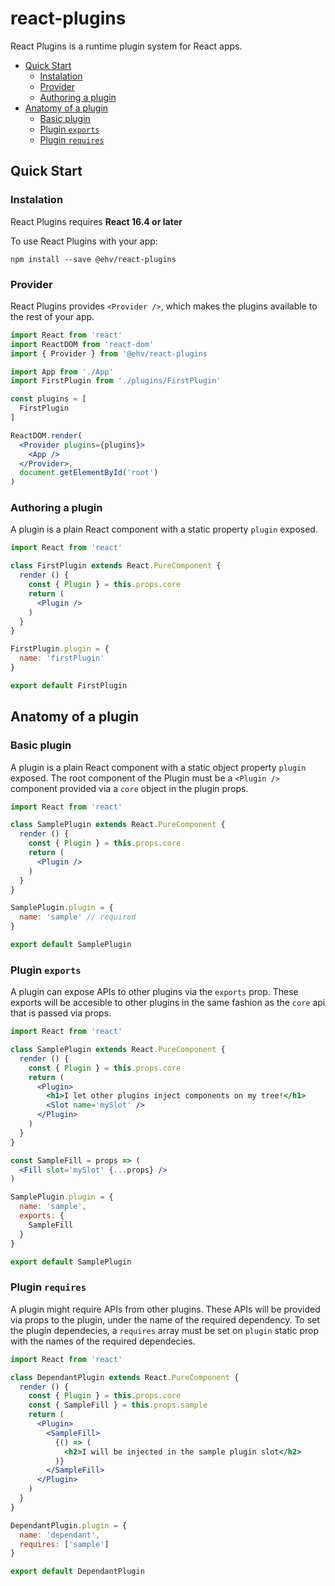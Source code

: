 # react-plugins

React Plugins is a runtime plugin system for React apps.

<!-- MarkdownTOC autolink="true" -->

- [Quick Start](#quick-start)
  - [Instalation](#instalation)
  - [Provider](#provider)
  - [Authoring a plugin](#authoring-a-plugin)
- [Anatomy of a plugin](#anatomy-of-a-plugin)
  - [Basic plugin](#basic-plugin)
  - [Plugin `exports`](#plugin-exports)
  - [Plugin `requires`](#plugin-requires)

<!-- /MarkdownTOC -->

## Quick Start

### Instalation

React Plugins requires **React 16.4 or later**

To use React Plugins with your app:
```
npm install --save @ehv/react-plugins
```

### Provider

React Plugins provides `<Provider />`, which makes the plugins available to the rest of your app.

```jsx
import React from 'react'
import ReactDOM from 'react-dom'
import { Provider } from '@ehv/react-plugins

import App from './App'
import FirstPlugin from './plugins/FirstPlugin'

const plugins = [
  FirstPlugin
]

ReactDOM.render(
  <Provider plugins={plugins}>
    <App />
  </Provider>,
  document.getElementById('root')
)
```

### Authoring a plugin

A plugin is a plain React component with a static property `plugin` exposed.

```jsx
import React from 'react'

class FirstPlugin extends React.PureComponent {
  render () {
    const { Plugin } = this.props.core
    return (
      <Plugin />
    )
  }
}

FirstPlugin.plugin = {
  name: 'firstPlugin'
}

export default FirstPlugin
```

## Anatomy of a plugin

### Basic plugin

A plugin is a plain React component with a static object property `plugin` exposed. The root component of the Plugin must be a `<Plugin />` component provided via a `core` object in the plugin props.

```jsx
import React from 'react'

class SamplePlugin extends React.PureComponent {
  render () {
    const { Plugin } = this.props.core
    return (
      <Plugin />
    )
  }
}

SamplePlugin.plugin = {
  name: 'sample' // required
}

export default SamplePlugin
```

### Plugin `exports`

A plugin can expose APIs to other plugins via the `exports` prop. These exports will be accesible to other plugins in the same fashion as the `core` api that is passed via props.

```jsx
import React from 'react'

class SamplePlugin extends React.PureComponent {
  render () {
    const { Plugin } = this.props.core
    return (
      <Plugin>
        <h1>I let other plugins inject components on my tree!</h1>
        <Slot name='mySlot' />
      </Plugin>
    )
  }
}

const SampleFill = props => (
  <Fill slot='mySlot' {...props} />
)

SamplePlugin.plugin = {
  name: 'sample',
  exports: {
    SampleFill
  }
}

export default SamplePlugin
```

### Plugin `requires`

A plugin might require APIs from other plugins. These APIs will be provided via props to the plugin, under the name of the required dependency. To set the plugin dependecies, a `requires` array must be set on `plugin` static prop with the names of the required dependecies.

```jsx
import React from 'react'

class DependantPlugin extends React.PureComponent {
  render () {
    const { Plugin } = this.props.core
    const { SampleFill } = this.props.sample
    return (
      <Plugin>
        <SampleFill>
          {() => (
            <h2>I will be injected in the sample plugin slot</h2>
          )}
        </SampleFill>
      </Plugin>
    )
  }
}

DependantPlugin.plugin = {
  name: 'dependant',
  requires: ['sample']
}

export default DependantPlugin
```

